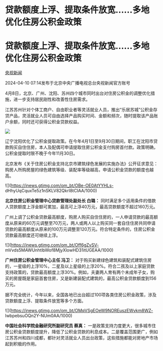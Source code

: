 # 贷款额度上浮、提取条件放宽……多地优化住房公积金政策

# 贷款额度上浮、提取条件放宽……多地优化住房公积金政策

[](https://news.qq.com/omn/author/8QMc3H5f7o0Uuj%2FZ)

[央视新闻](https://news.qq.com/omn/author/8QMc3H5f7o0Uuj%2FZ)

2024-04-10 07:14发布于北京中央广播电视总台央视新闻官方账号

4月8日，北京、广州、沈阳、苏州四个城市同时出台对住房公积金的调整优化措施，进一步支持居民刚性和改善性住房需求。

江苏苏州针对个体工商户、自由职业者等灵活就业人员，推出“乐居苏城”公积金存贷产品，灵活就业人员可自由选择产品购买时间、金额和频次，随时提取该产品账户余额，同时还可获得公积金贷款权益。

![](https://inews.gtimg.com/om_bt/OJRjtPHQk5jNqeNZSOXF3M6h8C18luHcaCiO90M139JG0AA/1000)

辽宁沈阳优化了公积金提取政策。在今年4月1日至9月30日期间，职工在沈阳市贷款购买自住住房，本人及配偶可申请提取住房公积金支付购房首付款。政策明确，公积金提取时限不晚于今年11月30日。

北京发布《关于住房公积金支持北京市建筑绿色发展的实施办法》公开征求意见：购房人所购房屋的绿色建筑等级、装配率等级越高，申请公积金贷款的额度也越高。

![](https://inews.gtimg.com/om_bt/OBe-OE0AtYYHLs-
dHhyUqCquxTe5z1nSKLV82QkrI8tCIAA/1000)

**北京住房公积金管理中心贷款管理处副处长 白璐：**
同时满足多个适用条件的借款人贷款额度上浮金额可累加，最高可上浮40万元，最高贷款额度不超过160万元。

广州上调了公积金贷款最高额度，购房人购买自住住房的，一人申请贷款的最高额度从原来的60万元调整至70万元，两人或两人以上购买同一套自住住房共同申请贷款的最高额度从原来的100万元调整至120万元。符合特定条件的，住房公积金贷款最高额度还可继续上浮。

![](https://inews.gtimg.com/om_bt/Off6gZvSV-
mVvds5MAWUnhtlbWof8MjyXlowHD31itUGEAA/1000)

**广州住房公积金管理中心主任 冯卫：**
对于购买新建绿色建筑和装配式建筑住房的，一星级的上浮10%，二星及以上星级的上浮20%。符合二孩及以上家庭贷款支持政策的，贷款最高额度上浮30%。例如，夫妻两人育有两个未成年子女，购买的房屋既是家庭首套住房，又是新建装配式建筑的，最高公积金贷款额度到156万元。

据不完全统计，今年以来，全国各地已出台超过100项各类住房公积金政策，涉及贷款额度上浮、提取条件放宽等多个方面。

![](https://inews.gtimg.com/om_bt/OMqVSgEOeW9NOREuszEWvkm8WZ-
lwbpebsuOQn2Y-NUm0AA/1000)

**中国社会科学院金融研究所副研究员 蔡真：**
一是政策支持力度更大，很多城市住房公积金贷款额度提升，降低了公积金贷款的利息成本。二是覆盖范围更广，例如江苏苏州和四川成都，都针对灵活就业人员出台政策，这些措施都能对房地产市场起到积极的作用。


